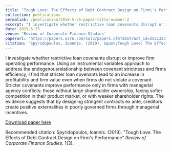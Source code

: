 ```yaml
---
title: "Tough Love: The Effects of Debt Contract Design on Firm\'s Performance"
collection: publications
permalink: /publication/2019-5-25-paper-title-number-2
excerpt: "I investigate whether restrictive loan covenants disrupt or improve firm operating performance. Using an instrumental variables approach to address the endogenous relationship between covenant strictness and firms efficiency, I find that stricter loan covenants lead to an increase in profitability and firm value even when firms do not violate a covenant. Stricter covenants improve performance only in firm\'s with managerial agency conflicts: those without large shareholder ownership, facing softer competition in their product market, or with weaker shareholder rights. The evidence suggests that by designing stringent contracts ex ante, creditors create positive externalities in poorly governed firms through managerial incentives."
date: 2019-5-25
venue: 'Review of Corporate Finance Studies'
paperurl: 'https://papers.ssrn.com/sol3/papers.cfm?abstract_id=2551333'
citation: "Spyridopoulos, Ioannis. (2019). &quot;Tough Love: The Effects of Debt Contract Design on Firm's Performance 3.&quot; <i>Review of Corporate Finance Studies</i>. 1(3)."
---
```


I investigate whether restrictive loan covenants disrupt or improve firm operating performance. Using an instrumental variables approach to address the endogenousrelationship between covenant strictness and firms efficiency, I find that stricter loan covenants lead to an increase in profitability and firm value even when firms do not violate a covenant. Stricter covenants improve performance only in firms with managerial agency conflicts: those without large shareholder ownership, facing softer competition in their product market, or with weaker shareholder rights. The evidence suggests that by designing stringent contracts ex ante, creditors create positive externalities in poorly governed firms through managerial incentives.

[Download paper here](http://academicpages.github.io/files/paper3.pdf)

Recommended citation: Spyridopoulos, Ioannis. (2019). "Tough Love: The Effects of Debt Contract Design on Firm's Performance" <i>Review of Corporate Finance Studies</i>. 1(3).
